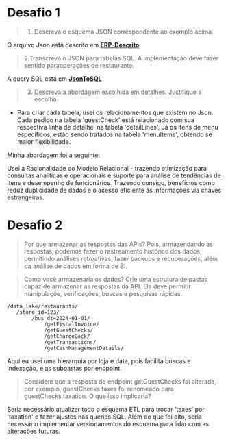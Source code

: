 # Desafio 1

>1. Descreva o esquema JSON correspondente ao exemplo acima.

O arquivo Json está descrito em **[ERP-Descrito](./Desafio%201/ERP-Descrito.txt)**

>2.Transcreva o JSON para tabelas SQL. A implementação deve fazer sentido paraoperações de restaurante.

A query SQL está em **[JsonToSQL](./Desafio%201/ERP.sql)**

>3. Descreva a abordagem escolhida em detalhes. Justifique a escolha.

- Para criar cada tabela, usei os relacionamentos que existem no Json. Cada pedido na tabela 'guestCheck' está relacionado com sua respectiva linha de detalhe, na tabela 'detailLines'. Já os itens de menu específicos, estão sendo tratados na tabela 'menuItems', obtendo se maior flexibilidade.

Minha abordagem foi a seguinte:

Usei a Racionalidade do Modelo Relacional - trazendo otimização para consultas analíticas e operacionais e suporte para análise de tendências de itens e desempenho de funcionários. Trazendo consigo, benefícios como reduz duplicidade de dados e o acesso eficiente às informações via chaves estrangeiras.

# Desafio 2

> Por que armazenar as respostas das APIs?
Pois, armazendando as respostas, podemos fazer o rastreamento histórico dos dados, permitindo análises retroativas, fazer backups e recuperações, além da análise de dados em forma de BI.

> Como você armazenaria os dados? Crie uma estrutura de pastas capaz de armazenar as respostas da API. Ela deve permitir manipulaçõe, verificações, buscas e pesquisas rápidas.
```
/data_lake/restaurants/
   /store_id=123/
        /bus_dt=2024-01-01/
            /getFiscalInvoice/
            /getGuestChecks/
            /getChargeBack/
            /getTransactions/
            /getCashManagementDetails/
```
Aqui eu usei uma hierarquia por loja e data, pois facilita buscas e indexação, e as subpastas por endpoint.

> Considere que a resposta do endpoint getGuestChecks foi alterada, por exemplo, guestChecks.taxes foi renomeado para guestChecks.taxation. O que isso implicaria?

Seria necessário atualizar todo o esquema ETL para trocar 'taxes' por 'taxation' e fazer ajustes nas queries SQL. Além do que foi dito, seria necessário implementar versionamentos do esquema para lidar com as alterações futuras.